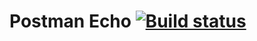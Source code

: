 # Postman Echo [![Build status](https://ci.appveyor.com/api/projects/status/8o2vrmu6u94rxr89?svg=true)](https://ci.appveyor.com/project/Mezis4/postman-echo)
